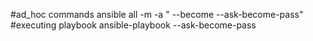 #ad_hoc commands
ansible all -m <module> -a "<args for this module> --become --ask-become-pass"
#executing playbook
ansible-playbook --ask-become-pass <path to playbook>  
